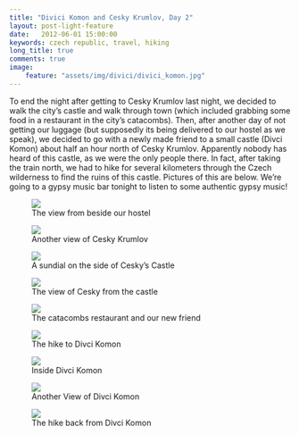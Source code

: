 ```yaml
---
title: "Divici Komon and Cesky Krumlov, Day 2"
layout: post-light-feature
date:   2012-06-01 15:00:00
keywords: czech republic, travel, hiking
long_title: true
comments: true
image:
    feature: "assets/img/divici/divici_komon.jpg"
---
```


To end the night after getting to Cesky Krumlov last night, we decided to walk
the city’s castle and walk through town (which included grabbing some food in a
restaurant in the city’s catacombs).  Then, after another day of not getting our
luggage (but supposedly its being delivered to our hostel as we speak), we
decided to go with a newly made friend to a small castle (Divci Komon) about
half an hour north of Cesky Krumlov.  Apparently nobody has heard of this
castle, as we were the only people there.  In fact, after taking the train
north, we had to hike for several kilometers through the Czech wilderness to
find the ruins of this castle.  Pictures of this are below.  We’re going to a
gypsy music bar tonight to listen to some authentic gypsy music!

<figure>
    <img src="{{ site.baseurl }}/assets/img/divici/krumlov_hostel.jpg">
    <figcaption>The view from beside our hostel</figcaption>
</figure>

<figure>
    <img src="{{ site.baseurl }}/assets/img/divici/krumlov_skyline.jpg">
    <figcaption>Another view of Cesky Krumlov</figcaption>
</figure>

<figure>
    <img src="{{ site.baseurl }}/assets/img/divici/cesky_sundial.jpg">
    <figcaption>A sundial on the side of Cesky’s Castle</figcaption>
</figure>

<figure>
    <img src="{{ site.baseurl }}/assets/img/divici/cesky_waterfront.jpg">
    <figcaption>The view of Cesky from the castle</figcaption>
</figure>

<figure>
    <img src="{{ site.baseurl }}/assets/img/divici/cesky_catacombs.jpg">
    <figcaption>The catacombs restaurant and our new friend</figcaption>
</figure>

<figure>
    <img src="{{ site.baseurl }}/assets/img/divici/divici_hike.jpg">
    <figcaption>The hike to Divci Komon</figcaption>
</figure>

<figure>
    <img src="{{ site.baseurl }}/assets/img/divici/divici_inside.jpg">
    <figcaption>Inside Divci Komon</figcaption>
</figure>

<figure>
    <img src="{{ site.baseurl }}/assets/img/divici/divici_benches.jpg">
    <figcaption>Another View of Divci Komon</figcaption>
</figure>

<figure>
    <img src="{{ site.baseurl }}/assets/img/divici/divici_stream.jpg">
    <figcaption>The hike back from Divci Komon</figcaption>
</figure>
